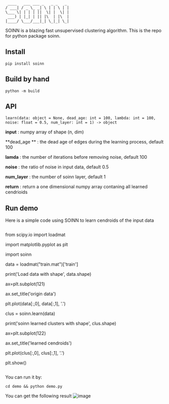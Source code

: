 ```
 ____   ___ ___ _   _ _   _ 
/ ___| / _ \_ _| \ | | \ | |
\___ \| | | | ||  \| |  \| |
 ___) | |_| | || |\  | |\  |
|____/ \___/___|_| \_|_| \_|

```
SOINN is a blazing fast unsupervised clustering algorithm.
This is the repo for python package soinn.


## Install
`
pip install soinn
`

## Build by hand
`
python -m build
`



## API

`learn(data: object = None, dead_age: int = 100, lambda: int = 100, noise: float = 0.5, num_layer: int = 1) -> object`

**input** : numpy array of shape (n, dim)

**dead_age ** : the dead age of edges during the learning process, default 100

**lamda** : the number of iterations before removing noise, default 100

**noise** : the ratio of noise in input data, default 0.5

**num_layer** : the number of soinn layer, default 1

**return** : return a one dimensional numpy array contaning all learned cendrioids



## Run demo
Here is a simple code using SOINN to learn cendroids of the input data



```python

```



from scipy.io import loadmat

import matplotlib.pyplot as plt

import soinn



data = loadmat("train.mat")['train']

print('Load data with shape', data.shape)



ax=plt.subplot(121)

ax.set_title('origin data')

plt.plot(data[:,0], data[:,1], '.')



clus = soinn.learn(data)

print('soinn learned clusters with shape', clus.shape)

ax=plt.subplot(122)

ax.set_title('learned cendroids')

plt.plot(clus[:,0], clus[:,1], '.')



plt.show()

```

```

You can run it by:

`
cd demo && python demo.py
`

You can get the following result
![image](https://github.com/uestc-lfs/soinn/blob/master/demo/result.png)

